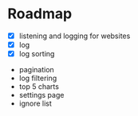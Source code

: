 # Roadmap
- [x] listening and logging for websites
- [x] log
- [x] log sorting
- pagination
- log filtering
- top 5 charts
- settings page
- ignore list